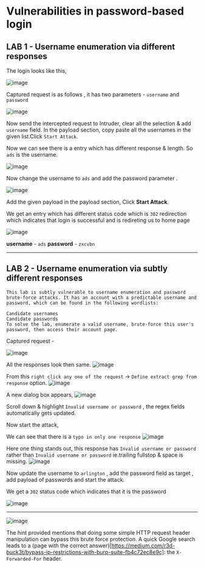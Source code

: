 






# Vulnerabilities in password-based login

## LAB 1 - Username enumeration via different responses

The login looks like this,

![image](https://user-images.githubusercontent.com/67383098/225512065-f8791108-7c7f-4a2b-a8ed-a81e338bd145.png)

Captured request is as follows , it has two parameters - `username` and `password`

![image](https://user-images.githubusercontent.com/67383098/225512182-e55c9fd6-2e79-42d9-9204-2591fe61d837.png)

Now send the intercepted request to Intruder, clear all the selection & add `username` field.
In the payload section, copy paste all the usernames in the given list.Click `Start Attack`.

Now we can see there is a entry which has different response & length. So `ads` is the username.

![image](https://user-images.githubusercontent.com/67383098/225512567-b4ead3d6-ae9c-48e8-a496-703e4082a8c0.png)

Now change the username to `ads` and add the password parameter .

![image](https://user-images.githubusercontent.com/67383098/225512865-f10f65b3-aeda-40cb-92aa-73ed09df4313.png)

Add the given payload in the payload section, Click **Start Attack**.

We get an entry which has different status code which is `302` redirection which indicates  that login is successful and is redireting us to home page

![image](https://user-images.githubusercontent.com/67383098/225513040-c9ca155a-77a9-4538-8aed-84fa80327266.png)

**username** - `ads` **password** - `zxcvbn`

----------------------------------------------------------------------
## LAB 2 - Username enumeration via subtly different responses

```
This lab is subtly vulnerable to username enumeration and password brute-force attacks. It has an account with a predictable username and password, which can be found in the following wordlists:

Candidate usernames
Candidate passwords
To solve the lab, enumerate a valid username, brute-force this user's password, then access their account page.

```
Captured request -

 ![image](https://user-images.githubusercontent.com/67383098/225623669-69cd9be5-fa15-4341-87a8-8eb5afd8e4eb.png)

All the responses look then same.
![image](https://user-images.githubusercontent.com/67383098/225628858-0b29d51a-f1ce-46b9-bedc-da9b8d7ae3e1.png)

From this `right click any one of the request` -> `Define extract grep from response` option.
![image](https://user-images.githubusercontent.com/67383098/225631913-7a32cd56-eb4d-4d02-a24e-42c7cbdf357a.png)

A new dialog box appears, 
![image](https://user-images.githubusercontent.com/67383098/225632233-bf54550e-1869-4a16-a694-faedf246b70f.png)

Scroll down & highlight `Invalid username or password` , the regex fields automatically gets updated.

Now start the attack,

We can see that there is a `typo in only one response`
![image](https://user-images.githubusercontent.com/67383098/225631474-41d736d2-a8ad-4389-8622-033f1fdf6a81.png)

Here one thing stands out, this response has `Invalid username or password ` rather than `Invalid username or password` ie.trailing fullstop & space is missing.
![image](https://user-images.githubusercontent.com/67383098/225633230-5939c304-982d-4d17-9db6-3914912566de.png)

Now update the username to `arlington` , add the password field as target , add payload of passwords and start the attack.

We get a `302` status code which indicates that it is the password

![image](https://user-images.githubusercontent.com/67383098/225638137-53e9b4a6-0b35-4ba2-bc40-cef310eed777.png)

-----------------------------------------------------------

![image](https://user-images.githubusercontent.com/67383098/225657172-9212db9f-770e-4770-b67e-660f54159238.png)

The hint provided mentions that doing some simple HTTP request header manipulation can bypass this brute force protection. A quick Google search leads to a (page with the correct answer)[https://medium.com/r3d-buck3t/bypass-ip-restrictions-with-burp-suite-fb4c72ec8e9c]: the `X-Forwarded-For` header.



